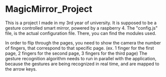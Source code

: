 # MagicMirror_Project
This is a project I made in my 3rd year of university. It is supposed to be a gesture controlled smart mirror, powered by a raspberry 4.
The "config.js" file, is the actual configuration file. There, you can find the modules used.

In order to flip through the pages, you need to show the camera the number of fingers, that correspond to that specific page.
(ex. 1 finger for the first page, 2 fingers for the second page, 3 fingers for the  third page)
The gesture recognition algorithm needs to run in parallel with the application, because the gestures are being recognized in real time, and are mapped to the arrow keys.
